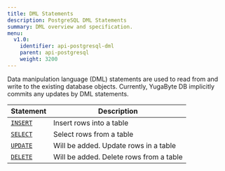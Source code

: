 ```yaml
---
title: DML Statements
description: PostgreSQL DML Statements
summary: DML overview and specification.
menu:
  v1.0:
    identifier: api-postgresql-dml
    parent: api-postgresql
    weight: 3200
---
```


Data manipulation language (DML) statements are used to read from and write to the existing database objects. Currently, YugaByte DB implicitly commits any updates by DML statements.

Statement | Description |
----------|-------------|
[`INSERT`](../dml_insert) | Insert rows into a table |
[`SELECT`](../dml_select) | Select rows from a table |
[`UPDATE`](../dml_update) | Will be added. Update rows in a table |
[`DELETE`](../dml_delete) | Will be added. Delete rows from a table |
